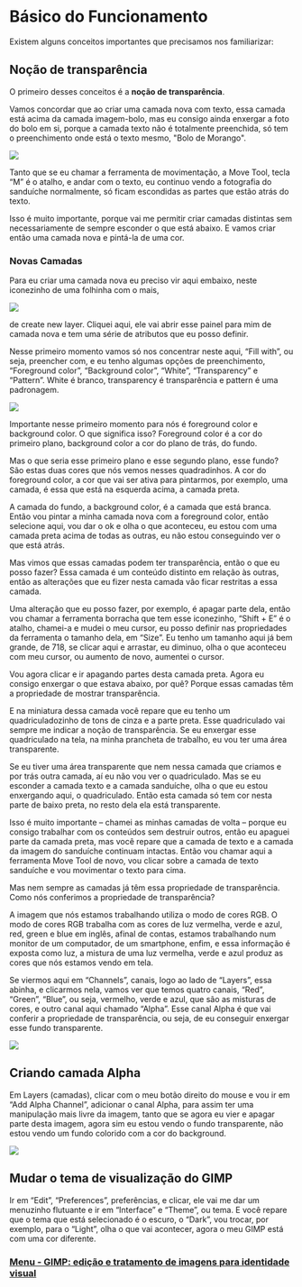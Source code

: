 # Básico do Funcionamento

Existem alguns conceitos importantes que precisamos nos familiarizar:

## Noção de transparência

O primeiro desses conceitos é a **noção de transparência**. 

Vamos concordar que ao criar uma camada nova com texto, essa camada está acima da camada imagem-bolo, mas eu consigo ainda enxergar a foto do bolo em si, porque a camada texto não é totalmente preenchida, só tem o preenchimento onde está o texto mesmo, "Bolo de Morango".

<img src="./img/novas-camadas-01.png">

Tanto que se eu chamar a ferramenta de movimentação, a Move Tool, tecla “M” é o atalho, e andar com o texto, eu continuo vendo a fotografia do sanduíche normalmente, só ficam escondidas as partes que estão atrás do texto.

Isso é muito importante, porque vai me permitir criar camadas distintas sem necessariamente de sempre esconder o que está abaixo. E vamos criar então uma camada nova e pintá-la de uma cor.

### Novas Camadas

Para eu criar uma camada nova eu preciso vir aqui embaixo, neste iconezinho de uma folhinha com o mais, 

<img src="./img/criando-camadas.PNG">

de create new layer. Cliquei aqui, ele vai abrir esse painel para mim de camada nova e tem uma série de atributos que eu posso definir.

Nesse primeiro momento vamos só nos concentrar neste aqui, “Fill with”, ou seja, preencher com, e eu tenho algumas opções de preenchimento, “Foreground color”, “Background color”, “White”, “Transparency” e “Pattern”. White é branco, transparency é transparência e pattern é uma padronagem.

<img src="./img/criando-camadas-02.PNG">

Importante nesse primeiro momento para nós é foreground color e background color. O que significa isso? Foreground color é a cor do primeiro plano, background color a cor do plano de trás, do fundo.

Mas o que seria esse primeiro plano e esse segundo plano, esse fundo? São estas duas cores que nós vemos nesses quadradinhos. A cor do foreground color, a cor que vai ser ativa para pintarmos, por exemplo, uma camada, é essa que está na esquerda acima, a camada preta.

A camada do fundo, a background color, é a camada que está branca. Então vou pintar a minha camada nova com a foreground color, então selecione aqui, vou dar o ok e olha o que aconteceu, eu estou com uma camada preta acima de todas as outras, eu não estou conseguindo ver o que está atrás.

Mas vimos que essas camadas podem ter transparência, então o que eu posso fazer? Essa camada é um conteúdo distinto em relação às outras, então as alterações que eu fizer nesta camada vão ficar restritas a essa camada.

Uma alteração que eu posso fazer, por exemplo, é apagar parte dela, então vou chamar a ferramenta borracha que tem esse iconezinho, “Shift + E” é o atalho, chamei-a e mudei o meu cursor, eu posso definir nas propriedades da ferramenta o tamanho dela, em “Size”. Eu tenho um tamanho aqui já bem grande, de 718, se clicar aqui e arrastar, eu diminuo, olha o que aconteceu com meu cursor, ou aumento de novo, aumentei o cursor.

Vou agora clicar e ir apagando partes desta camada preta. Agora eu consigo enxergar o que estava abaixo, por quê? Porque essas camadas têm a propriedade de mostrar transparência.

E na miniatura dessa camada você repare que eu tenho um quadriculadozinho de tons de cinza e a parte preta. Esse quadriculado vai sempre me indicar a noção de transparência. Se eu enxergar esse quadriculado na tela, na minha prancheta de trabalho, eu vou ter uma área transparente.

Se eu tiver uma área transparente que nem nessa camada que criamos e por trás outra camada, aí eu não vou ver o quadriculado. Mas se eu esconder a camada texto e a camada sanduíche, olha o que eu estou enxergando aqui, o quadriculado. Então esta camada só tem cor nesta parte de baixo preta, no resto dela ela está transparente.

Isso é muito importante – chamei as minhas camadas de volta – porque eu consigo trabalhar com os conteúdos sem destruir outros, então eu apaguei parte da camada preta, mas você repare que a camada de texto e a camada da imagem do sanduíche continuam intactas. Então vou chamar aqui a ferramenta Move Tool de novo, vou clicar sobre a camada de texto sanduíche e vou movimentar o texto para cima.

Mas nem sempre as camadas já têm essa propriedade de transparência. Como nós conferimos a propriedade de transparência?

A imagem que nós estamos trabalhando utiliza o modo de cores RGB. O modo de cores RGB trabalha com as cores de luz vermelha, verde e azul, red, green e blue em inglês, afinal de contas, estamos trabalhando num monitor de um computador, de um smartphone, enfim, e essa informação é exposta como luz, a mistura de uma luz vermelha, verde e azul produz as cores que nós estamos vendo em tela.

Se viermos aqui em “Channels”, canais, logo ao lado de “Layers”, essa abinha, e clicarmos nela, vamos ver que temos quatro canais, “Red”, “Green”, “Blue”, ou seja, vermelho, verde e azul, que são as misturas de cores, e outro canal aqui chamado “Alpha”. Esse canal Alpha é que vai conferir a propriedade de transparência, ou seja, de eu conseguir enxergar esse fundo transparente.

<img src="./img/novas-camadas-02.PNG">

## Criando camada Alpha

Em Layers (camadas), clicar com o meu botão direito do mouse e vou ir em “Add Alpha Channel”, adicionar o canal Alpha, para assim ter uma manipulação mais livre da imagem, tanto que se agora eu vier e apagar parte desta imagem, agora sim eu estou vendo o fundo transparente, não estou vendo um fundo colorido com a cor do background.

<img src="./img/adicionando-camada-alpha.jpg">

## Mudar o tema de visualização do GIMP

Ir em “Edit”, “Preferences”, preferências, e clicar, ele vai me dar um menuzinho flutuante e ir em “Interface” e “Theme”, ou tema. E você repare que o tema que está selecionado é o escuro, o “Dark”, vou trocar, por exemplo, para o “Light”, olha o que vai acontecer, agora o meu GIMP está com uma cor diferente.

### [Menu - GIMP: edição e tratamento de imagens para identidade visual](menu.md)